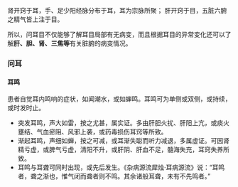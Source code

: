 肾开窍于耳，手、足少阳经脉分布于耳，耳为宗脉所聚；
肝开窍于目，五脏六腑之精气皆上注于目。

所以，问耳目不仅能够了解耳目局部有无病变，而且根据耳目的异常变化还可以了解**肝、胆、肾、三焦等**有关脏腑的病变情况。

### 问耳
#### 耳鸣
患者自觉耳内鸣响的症状，如闻潮水，或如蝉鸣。耳鸣可为单侧或双侧，或持续，或时发时止。

- 突发耳鸣，声大如雷，按之尤甚，属实证。多由肝胆火扰、肝阳上亢，或痰火壅结、气血瘀阻、风邪上袭，或药毒损伤耳窍等所致。
- 渐起耳鸣，声细如蝉，按之可减，或耳渐失聪而听力减退，多属虚证。可因肾精亏虚，或脾气亏虚，清阳不升，或肝阴、肝血不足，髓海失充，耳窍失养所致。
- 耳鸣与耳聋可同时出现，或先后发生。《杂病源流犀烛·耳病源流》说：“耳鸣者，聋之渐也，惟气闭而聋者则不鸣。其余诸般耳聋，未有不先鸣者。”